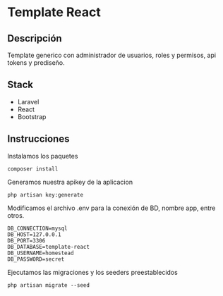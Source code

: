 # Template React

## Descripción

Template generico con administrador de usuarios, roles y permisos, api tokens y prediseño.

## Stack

* Laravel
* React
* Bootstrap

## Instrucciones

Instalamos los paquetes

```
composer install
```

Generamos nuestra apikey de la aplicacion
```
php artisan key:generate
```

Modificamos el archivo .env para la conexión de BD, nombre app, entre otros.
```
DB_CONNECTION=mysql
DB_HOST=127.0.0.1
DB_PORT=3306
DB_DATABASE=template-react
DB_USERNAME=homestead
DB_PASSWORD=secret
```

Ejecutamos las migraciones y los seeders preestablecidos
```
php artisan migrate --seed
```
